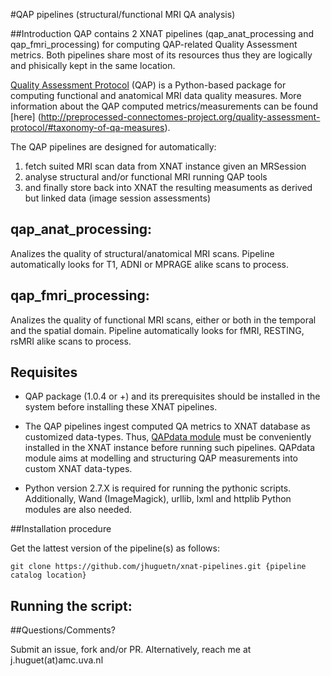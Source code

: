 #QAP pipelines (structural/functional MRI QA analysis)

##Introduction
QAP contains 2 XNAT pipelines (qap_anat_processing and qap_fmri_processing) for computing QAP-related Quality Assessment metrics. Both pipelines share most of its resources thus they are logically and phisically kept in the same location. 

[Quality Assessment Protocol](http://preprocessed-connectomes-project.org/quality-assessment-protocol/) (QAP) is a Python-based package for computing functional and anatomical MRI data quality measures.
More information about the QAP computed metrics/measurements can be found [here] (http://preprocessed-connectomes-project.org/quality-assessment-protocol/#taxonomy-of-qa-measures).

The QAP pipelines are designed for automatically: 

1. fetch suited MRI scan data from XNAT instance given an MRSession
2. analyse structural and/or functional MRI running QAP tools
3. and finally store back into XNAT the resulting measuments as derived but linked data (image session assessments)

## qap_anat_processing:
Analizes the quality of structural/anatomical MRI scans. Pipeline automatically looks for T1, ADNI or MPRAGE alike scans to process.

## qap_fmri_processing:
Analizes the quality of functional MRI scans, either or both in the temporal and the spatial domain. Pipeline automatically looks for fMRI, RESTING, rsMRI alike scans to process.

## Requisites

- QAP package (1.0.4 or +) and its prerequisites should be installed in the system before installing these XNAT pipelines.

- The QAP pipelines ingest computed QA metrics to XNAT database as customized data-types. Thus, [QAPdata module](https://github.com/jhuguetn/xnat-modules/tree/master/QAPdata-0.4) must be conveniently installed in the XNAT instance before running such pipelines. QAPdata module aims at modelling and structuring QAP measurements into custom XNAT data-types.

- Python version 2.7.X is required for running the pythonic scripts. Additionally, Wand (ImageMagick), urllib, lxml and httplib Python modules are also needed.

##Installation procedure

Get the lattest version of the pipeline(s) as follows: 
  ```
  git clone https://github.com/jhuguetn/xnat-pipelines.git {pipeline catalog location}
  ```

## Running the script:
  
##Questions/Comments?

Submit an issue, fork and/or PR. Alternatively, reach me at j.huguet(at)amc.uva.nl
